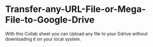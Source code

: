 # Transfer-any-URL-File-or-Mega-File-to-Google-Drive
With this Collab sheet you can Upload any file to your Gdrive without downloading it on your local system.
